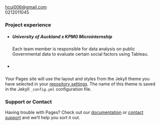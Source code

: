 hcui006@gmail.com<br>
0212011045

### Project experience
- ##### University of Auckland x KPMG    _Microinternship_
  Each team member is responsible for data analysis on public Governmental data to evaluate certain social factors using Tableau.
- #####



Your Pages site will use the layout and styles from the Jekyll theme you have selected in your [repository settings](https://github.com/aorticstenosis/BITEME/settings). The name of this theme is saved in the Jekyll `_config.yml` configuration file.

### Support or Contact

Having trouble with Pages? Check out our [documentation](https://docs.github.com/categories/github-pages-basics/) or [contact support](https://github.com/contact) and we’ll help you sort it out.
